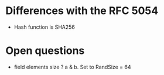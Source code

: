 # Differences with the RFC 5054

+ Hash function is SHA256

# Open questions

+ field elements size ? a & b. Set to RandSize = 64

